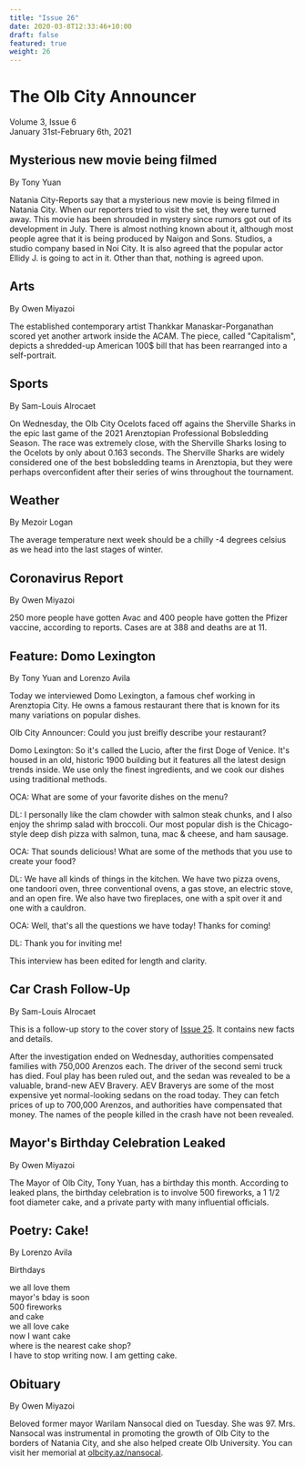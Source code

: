 ```yaml
---
title: "Issue 26"
date: 2020-03-8T12:33:46+10:00
draft: false
featured: true
weight: 26
---
```


# The Olb City Announcer
Volume 3, Issue 6    
January 31st-February 6th, 2021

## Mysterious new movie being filmed
By Tony Yuan

Natania City-Reports say that a mysterious new movie is being filmed in Natania City. When our reporters tried to visit the set, they were turned away. This movie has been shrouded in mystery since rumors got out of its development in July. There is almost nothing known about it, although most people agree that it is being produced by Naigon and Sons. Studios, a studio company based in Noi City. It is also agreed that the popular actor Ellidy J. is going to act in it. Other than that, nothing is agreed upon.

## Arts
By Owen Miyazoi

The established contemporary artist Thankkar Manaskar-Porganathan scored yet another artwork inside the ACAM. The piece, called "Capitalism", depicts a shredded-up American 100$ bill that has been rearranged into a self-portrait.

## Sports
By Sam-Louis Alrocaet

On Wednesday, the Olb City Ocelots faced off agains the Sherville Sharks in the epic last game of the 2021 Arenztopian Professional Bobsledding Season. The race was extremely close, with the Sherville Sharks losing to the Ocelots by only about 0.163 seconds. The Sherville Sharks are widely considered one of the best bobsledding teams in Arenztopia, but they were perhaps overconfident after their series of wins throughout the tournament.

## Weather
By Mezoir Logan

The average temperature next week should be a chilly -4 degrees celsius as we head into the last stages of winter.

## Coronavirus Report
By Owen Miyazoi

250 more people have gotten Avac and 400 people have gotten the Pfizer vaccine, according to reports. Cases are at 388 and deaths are at 11.

## Feature: Domo Lexington
By Tony Yuan and Lorenzo Avila

Today we interviewed Domo Lexington, a famous chef working in Arenztopia City. He owns a famous restaurant there that is known for its many variations on popular dishes.

Olb City Announcer: Could you just breifly describe your restaurant?

Domo Lexington: So it's called the Lucio, after the first Doge of Venice. It's housed in an old, historic 1900 building but it features all the latest design trends inside. We use only the finest ingredients, and we cook our dishes using traditional methods.

OCA: What are some of your favorite dishes on the menu?

DL: I personally like the clam chowder with salmon steak chunks, and I also enjoy the shrimp salad with broccoli. Our most popular dish is the Chicago-style deep dish pizza with salmon, tuna, mac & cheese, and ham sausage.

OCA: That sounds delicious! What are some of the methods that you use to create your food?

DL: We have all kinds of things in the kitchen. We have two pizza ovens, one tandoori oven, three conventional ovens, a gas stove, an electric stove, and an open fire. We also have two fireplaces, one with a spit over it and one with a cauldron.

OCA: Well, that's all the questions we have today! Thanks for coming!

DL: Thank you for inviting me!

This interview has been edited for length and clarity.

## Car Crash Follow-Up
By Sam-Louis Alrocaet

This is a follow-up story to the cover story of [Issue 25](https://www.arenztopia.com/news/issue-25/). It contains new facts and details. 

After the investigation ended on Wednesday, authorities compensated families with 750,000 Arenzos each. The driver of the second semi truck has died. Foul play has been ruled out, and the sedan was revealed to be a valuable, brand-new AEV Bravery. AEV Braverys are some of the most expensive yet normal-looking sedans on the road today. They can fetch prices of up to 700,000 Arenzos, and authorities have compensated that money. The names of the people killed in the crash have not been revealed.

## Mayor's Birthday Celebration Leaked
By Owen Miyazoi

The Mayor of Olb City, Tony Yuan, has a birthday this month. According to leaked plans, the birthday celebration is to involve 500 fireworks, a 1 1/2 foot diameter cake, and a private party with many influential officials.

## Poetry: Cake!
By Lorenzo Avila

Birthdays 

we all love them    
mayor's bday is soon    
500 fireworks    
and cake    
we all love cake    
now I want cake    
where is the nearest cake shop?    
I have to stop writing now. I am getting cake.    

## Obituary
By Owen Miyazoi

Beloved former mayor Warilam Nansocal died on Tuesday. She was 97. Mrs. Nansocal was instrumental in promoting the growth of Olb City to the borders of Natania City, and she also helped create Olb University. You can visit her memorial at [olbcity.az/nansocal](https://sites.google.com/stu.austinisd.org/placeholder-site/home).
